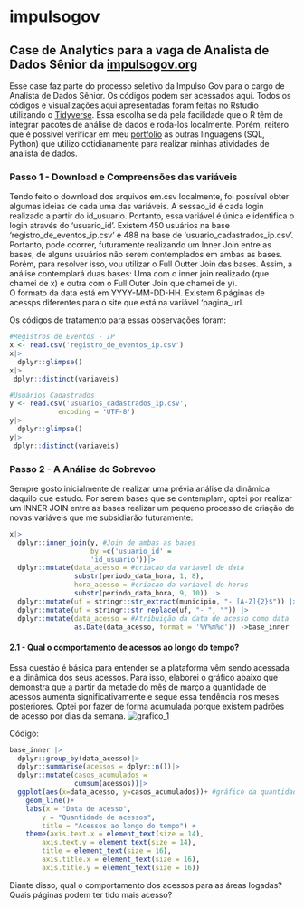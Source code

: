 # impulsogov
## Case de Analytics para a vaga de Analista de Dados Sênior da [impulsogov.org](https://www.impulsogov.org/)

Esse case faz parte do processo seletivo da Impulso Gov para o cargo de Analista de Dados Sênior. Os códigos podem ser acessados aqui. Todos os códigos e visualizações aqui apresentadas foram feitas no Rstudio utilizando o [Tidyverse](https://www.tidyverse.org/). Essa escolha se dá pela facilidade que o R têm de integrar pacotes de análise de dados e roda-los localmente. Porém, reitero que é possível verificar em meu [portfolio](https://github.com/gustavoalcantara/data-portfolio) as outras linguagens (SQL, Python) que utilizo cotidianamente para realizar minhas atividades de analista de dados. 

### Passo 1 - Download e Compreensões das variáveis
Tendo feito o download dos arquivos em.csv localmente, foi possível obter algumas ideias de cada uma das variáveis. 
A sessao_id é cada login realizado a partir do id_usuario. Portanto, essa variável é única e identifica o login através do ‘usuario_id’. 
Existem 450 usuários na base ‘registro_de_eventos_ip.csv’ e 488 na base de ‘usuario_cadastrados_ip.csv’. Portanto, pode ocorrer, futuramente realizando um Inner Join entre as bases, de alguns usuários não serem contemplados em ambas as bases. Porém, para resolver isso, vou utilizar o Full Outter Join das bases. Assim, a análise contemplará duas bases: Uma com o inner join realizado (que chamei de x) e outra com o Full Outer Join que chamei de y).  
O formato da data está em YYYY-MM-DD-HH. 
Existem 6 páginas de acessps diferentes para o site que está na variável ‘pagina_url.  

Os códigos de tratamento para essas observações foram:
```r
#Registros de Eventos - IP
x <- read.csv('registro_de_eventos_ip.csv')
x|>
  dplyr::glimpse()
x|>
 dplyr::distinct(variaveis)
```
``` r
#Usuários Cadastrados
y <- read.csv('usuarios_cadastrados_ip.csv',
          	encoding = 'UTF-8')
y|>
  dplyr::glimpse()
y|>
 dplyr::distinct(variaveis)
```
### Passo 2 - A Análise do Sobrevoo 

Sempre gosto inicialmente de realizar uma prévia análise da dinâmica daquilo que estudo. Por serem bases que se contemplam, optei por realizar um INNER JOIN entre as bases realizar um pequeno processo de criação de novas variáveis que me subsidiarão futuramente:
```r
x|>
  dplyr::inner_join(y, #Join de ambas as bases
                	by =c('usuario_id' =
                  	'id_usuario'))|>
  dplyr::mutate(data_acesso = #criacao da variavel de data
              	substr(periodo_data_hora, 1, 8),
            	hora_acesso = #criacao da variavel de horas
              	substr(periodo_data_hora, 9, 10)) |>
  dplyr::mutate(uf = stringr::str_extract(municipio, "- [A-Z]{2}$")) |> #obtenção da UF
  dplyr::mutate(uf = stringr::str_replace(uf, "- ", "")) |>
  dplyr::mutate(data_acesso = #Atribuição da data de acesso como data
              	as.Date(data_acesso, format = '%Y%m%d')) ->base_inner
```
#### 2.1 - Qual o comportamento de acessos ao longo do tempo? 
Essa questão é básica para entender se a plataforma vêm sendo acessada e a dinâmica dos seus acessos. Para isso, elaborei o gráfico abaixo que demonstra que a partir da metade do mês de março a quantidade de acessos aumenta significativamente e segue essa tendência nos meses posteriores. Optei por fazer de forma acumulada porque existem padrões de acesso por dias da semana. 
![grafico_1](https://github.com/gustavoalcantara/impulsogov/assets/26544494/dccbe760-d3d8-4118-9699-c760e7697d32)

Código:
```r
base_inner |>
  dplyr::group_by(data_acesso)|>
  dplyr::summarise(acessos = dplyr::n())|>
  dplyr::mutate(casos_acumulados =
              	cumsum(acessos))|>
  ggplot(aes(x=data_acesso, y=casos_acumulados))+ #gráfico da quantidade de acesso por data
	geom_line()+
	labs(x = "Data de acesso",
     	y = "Quantidade de acessos",
     	title = "Acessos ao longo do tempo") +
	theme(axis.text.x = element_text(size = 14),
    	axis.text.y = element_text(size = 14),
    	title = element_text(size = 16),
    	axis.title.x = element_text(size = 16),
    	axis.title.y = element_text(size = 16))
```
Diante disso, qual o comportamento dos acessos para as áreas logadas? Quais páginas podem ter tido mais acesso?
